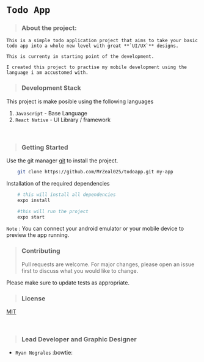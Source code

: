 # **`Todo App`**

> ### **About the project**:

    This is a simple todo application project that aims to take your basic todo app into a whole new level with great **`UI/UX`** designs.

    This is currenty in starting point of the development.

    I created this project to practise my mobile development using the language i am accustomed with.

> ### **Development Stack**

This project is make posible using the following languages

1. `Javascript` - Base Language
2. `React Native` - UI Library / framework

<br/>

> ### **Getting Started**

Use the git manager [git](https://git-scm.com/) to install the project.

```bash
    git clone https://github.com/MrZeal025/todoapp.git my-app
```

Installation of the required dependencies

```bash
    # this will install all dependencies
    expo install

    #this will run the project
    expo start
```

`Note` : You can connect your android emulator or your mobile device to preview the app running.

> ### Contributing
>
> Pull requests are welcome. For major changes, please open an issue first to discuss what you would like to change.

Please make sure to update tests as appropriate.

> ### License

[MIT](https://choosealicense.com/licenses/mit/)

<br/>

> ### **Lead Developer and Graphic Designer**

- `Ryan Nograles` :bowtie:
